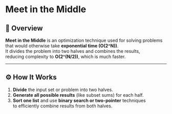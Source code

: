# Meet in the Middle

## 📘 Overview
**Meet in the Middle** is an optimization technique used for solving problems  
that would otherwise take **exponential time (O(2^N))**.  
It divides the problem into two halves and combines the results,  
reducing complexity to **O(2^(N/2))**, which is much faster.

---

## ⚙️ How It Works
1. **Divide** the input set or problem into two halves.  
2. **Generate all possible results** (like subset sums) for each half.  
3. **Sort one list** and use **binary search or two-pointer** techniques  
   to efficiently combine results from both halves.

